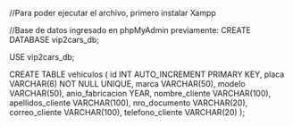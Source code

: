 //Para poder ejecutar el archivo, primero instalar Xampp

//Base de datos ingresado en phpMyAdmin previamente:
CREATE DATABASE vip2cars_db;

USE vip2cars_db;

CREATE TABLE vehiculos (
  id INT AUTO_INCREMENT PRIMARY KEY,
  placa VARCHAR(6) NOT NULL UNIQUE, 
  marca VARCHAR(50),
  modelo VARCHAR(50),
  anio_fabricacion YEAR,
  nombre_cliente VARCHAR(100),
  apellidos_cliente VARCHAR(100),
  nro_documento VARCHAR(20),
  correo_cliente VARCHAR(100),
  telefono_cliente VARCHAR(20)
);
